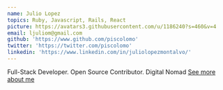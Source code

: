 ```yaml
---
name: Julio Lopez
topics: Ruby, Javascript, Rails, React
picture: https://avatars3.githubusercontent.com/u/1186240?s=460&v=4
email: ljuliom@gmail.com
github: 'https://www.github.com/piscolomo'
twitter: 'https://twitter.com/piscolomo'
linkedin: 'https://www.linkedin.com/in/juliolopezmontalvo/'
---
```


Full-Stack Developer. Open Source Contributor. Digital Nomad [See more about me](https://piscolomo.github.io/)
